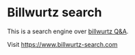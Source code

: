 # Billwurtz search


This is a search engine over [billwurtz Q&A](https://billwurtz.com/questions/questions.html).

Visit https://www.billwurtz-search.com
